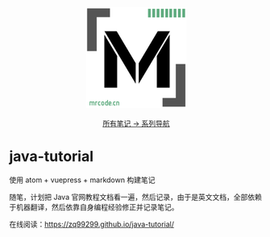 <p align="center">
  <a href="https://github.com/zq99299/repository-summary" target="_blank">
     <img width="200" src="./docs/.vuepress/public/MLOGO200x200.png" alt="logo">
  </a>
  <br/>
  <br/>
  <a href="https://github.com/zq99299/repository-summary" target="_blank"> 
    所有笔记 → 系列导航
  </a>
</p>

# java-tutorial

使用 atom + vuepress + markdown 构建笔记

随笔，计划把 Java 官网教程文档看一遍，然后记录，由于是英文文档，全部依赖于机器翻译，然后依靠自身编程经验修正并记录笔记。

在线阅读：https://zq99299.github.io/java-tutorial/
